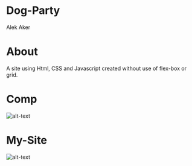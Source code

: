 
# Dog-Party
Alek Aker

# About
A site using Html, CSS and Javascript created without use of flex-box or grid.

# Comp
![alt-text](http://frontend.turing.io/assets/images/dog-party-js-edition.jpg)

# My-Site
![alt-text](https://farm5.staticflickr.com/4803/47354725122_d1195cbf56_b.jpg)
